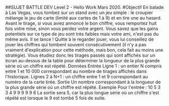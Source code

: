 ##SUJET BATTLE DEV Level 2 - Hello Work Mars 2020.
#Objectif
En balade à Las Vegas, vous tombez sur un stand avec un jeu simple : le croupier mélange le jeu de carte (limité aux cartes de 1 à 9) et en tire une au hasard. Avant le tirage, si vous aviez annoncé le bon chiffre, vous remportez huit fois votre mise, sinon vous perdez votre argent.
Vous savez que les gains potentiels sur ce type de jeu sont très faibles mais votre ami, n'est pas du même avis. Il se lance ! Quitte à le regarder jouer, vous lui conseillez de jouer les chiffres qui tombent souvent consécutivement (il n'y a pas vraiment d'explication pour cette méthode, mais bon, cela fait au moins une stratégie). Vous étudiez donc les tirages passés qui sont affichés sur un écran au-dessus de la table pour déterminer la longueur de la plus grande série où un chiffre est répété.
Données
Entrée
Ligne 1 : un entier N compris entre 1 et 10 000 correspondant au nombre de tirages affichés dans l'historique.
Lignes 2 à N+1 : un chiffre entre 1 et 9 correspondant au numéro de la carte tirée.
Sortie
Un nombre correspondant à la longueur de la plus grande série où un chiffre est répété.
Exemple
Pour l'entrée :
10
5
3
3
4
9
9
9
9
9
6
La sortie sera 5, car la plus longue série où un chiffre s'est répété est lorsque le 9 est tombé 5 fois de suite.
